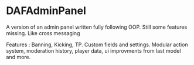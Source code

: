 # DAFAdminPanel
 A version of an admin panel written fully following OOP. Still some features missing. Like cross messaging

 Features : Banning, Kicking, TP. Custom fields and settings. Modular action system, moderation history, player data, ui improvments from last model and more.

